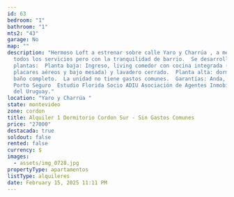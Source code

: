 ```yaml
---
id: 63
bedroom: "1"
bathroom: "1"
mts2: "43"
garage: No
map: ""
description: "Hermoso Loft a estrenar sobre calle Yaro y Charrúa , a metros de
  todos los servicios pero con la tranquilidad de barrio.  Se desarrolla en dos
  plantas:  Planta baja: Ingreso, living comedor con cocina integrada (con
  placares aéreos y bajo mesada) y lavadero cerrado.  Planta alta: dormitorio y
  baño completo.  La unidad no tiene gastos comunes.  Garantías: Anda, CGN o
  Porto Seguro  Estudio Florida Socio ADIU Asociación de Agentes Inmobiliarios
  del Uruguay."
location: "Yaro y Charrúa "
state: montevideo
zone: cordon
title: Alquiler 1 Dormitorio Cordon Sur - Sin Gastos Comunes
price: "27000"
destacada: true
soldout: false
rented: false
currency: $
images:
  - assets/img_0728.jpg
propertyType: apartamentos
listType: alquileres
date: February 15, 2025 11:11 PM
---
```

